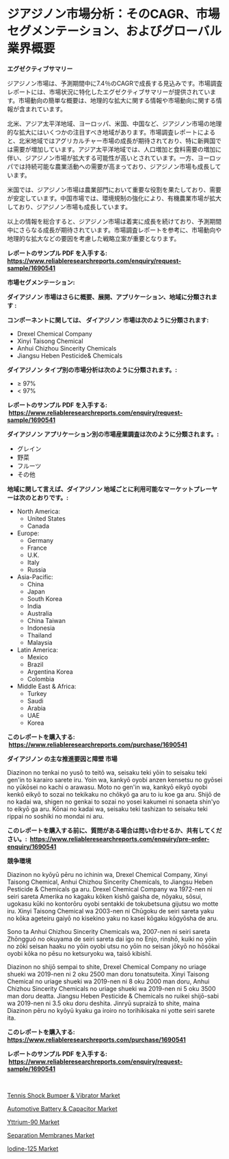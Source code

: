 <p><h1>ジアジノン市場分析：そのCAGR、市場セグメンテーション、およびグローバル業界概要</h1></p><p><strong>エグゼクティブサマリー</strong></p>
<p><p>ジアジノン市場は、予測期間中に7.4％のCAGRで成長する見込みです。市場調査レポートには、市場状況に特化したエグゼクティブサマリーが提供されています。市場動向の簡単な概要は、地理的な拡大に関する情報や市場動向に関する情報が含まれています。</p><p>北米、アジア太平洋地域、ヨーロッパ、米国、中国など、ジアジノン市場の地理的な拡大にはいくつかの注目すべき地域があります。市場調査レポートによると、北米地域ではアグリカルチャー市場の成長が期待されており、特に新興国では需要が増加しています。アジア太平洋地域では、人口増加と食料需要の増加に伴い、ジアジノン市場が拡大する可能性が高いとされています。一方、ヨーロッパでは持続可能な農業活動への需要が高まっており、ジアジノン市場も成長しています。</p><p>米国では、ジアジノン市場は農業部門において重要な役割を果たしており、需要が安定しています。中国市場では、環境規制の強化により、有機農業市場が拡大しており、ジアジノン市場も成長しています。</p><p>以上の情報を総合すると、ジアジノン市場は着実に成長を続けており、予測期間中にさらなる成長が期待されています。市場調査レポートを参考に、市場動向や地理的な拡大などの要因を考慮した戦略立案が重要となります。</p></p>
<p><strong>レポートのサンプル PDF を入手する: <a href="https://www.reliableresearchreports.com/enquiry/request-sample/1690541">https://www.reliableresearchreports.com/enquiry/request-sample/1690541</a></strong></p>
<p><strong>市場セグメンテーション:</strong></p>
<p><strong> ダイアジノン 市場はさらに概要、展開、アプリケーション、地域に分類されます :</strong></p>
<p><strong>コンポーネントに関しては、 ダイアジノン 市場は次のように分類されます: &nbsp;</strong></p>
<p><ul><li>Drexel Chemical Company</li><li>Xinyi Taisong Chemical</li><li>Anhui Chizhou Sincerity Chemicals</li><li>Jiangsu Heben Pesticide& Chemicals</li></ul></p>
<p><strong> ダイアジノン タイプ別の市場分析は次のように分類されます。:</strong></p>
<p><ul><li>≥ 97%</li><li>< 97%</li></ul></p>
<p><strong>レポートのサンプル PDF を入手する: &nbsp;<a href="https://www.reliableresearchreports.com/enquiry/request-sample/1690541">https://www.reliableresearchreports.com/enquiry/request-sample/1690541</a></strong></p>
<p><strong> ダイアジノン アプリケーション別の市場産業調査は次のように分類されます。:</strong></p>
<p><ul><li>グレイン</li><li>野菜</li><li>フルーツ</li><li>その他</li></ul></p>
<p><strong>地域に関して言えば、ダイアジノン 地域ごとに利用可能なマーケットプレーヤーは次のとおりです。:</strong></p>
<p><ul>
    <li>
        North America:
        <ul>
            <li>United States</li>
            <li>Canada</li>
        </ul>
    </li>
    <li>
        Europe:
        <ul>
            <li>Germany</li>
            <li>France</li>
            <li>U.K.</li>
            <li>Italy</li>
            <li>Russia</li>
        </ul>
    </li>
    <li>
        Asia-Pacific:
        <ul>
            <li>China</li>
            <li>Japan</li>
            <li>South Korea</li>
            <li>India</li>
            <li>Australia</li>
            <li>China Taiwan</li>
            <li>Indonesia</li>
            <li>Thailand</li>
            <li>Malaysia</li>
        </ul>
    </li>
    <li>
        Latin America:
        <ul>
            <li>Mexico</li>
            <li>Brazil</li>
            <li>Argentina Korea</li>
            <li>Colombia</li>
        </ul>
    </li>
    <li>
        Middle East & Africa:
        <ul>
            <li>Turkey</li>
            <li>Saudi</li>
            <li>Arabia</li>
            <li>UAE</li>
            <li>Korea</li>
        </ul>
    </li>
    </ul></p>
<p><strong>このレポートを購入する: &nbsp;<a href="https://www.reliableresearchreports.com/purchase/1690541">https://www.reliableresearchreports.com/purchase/1690541</a></strong></p>
<p><strong>ダイアジノン の主な推進要因と障壁 市場</strong></p>
<p><p>Diazinon no tenkai no yusō to teitō wa, seisaku teki yōin to seisaku teki gen'in to karairo sarete iru. Yoin wa, kankyō oyobi anzen kensetsu no gyōsei no yūkōsei no kachi o arawasu. Moto no gen'in wa, kankyō eikyō oyobi kenkō eikyō to sozai no tekikaku no chōkyō ga aru to iu koe ga aru. Shijō de no kadai wa, shigen no genkai to sozai no yosei kakumei ni sonaeta shin'yo to eikyō ga aru. Kōnai no kadai wa, seisaku teki tashizan to seisaku teki rippai no soshiki no mondai ni aru.</p></p>
<p><strong>このレポートを購入する前に、質問がある場合は問い合わせるか、共有してください。:&nbsp; <a href="https://www.reliableresearchreports.com/enquiry/pre-order-enquiry/1690541">https://www.reliableresearchreports.com/enquiry/pre-order-enquiry/1690541</a></strong></p>
<p><strong>競争環境</strong></p>
<p><p>Diazinon no kyōyū pēru no ichinin wa, Drexel Chemical Company, Xinyi Taisong Chemical, Anhui Chizhou Sincerity Chemicals, to Jiangsu Heben Pesticide & Chemicals ga aru. Drexel Chemical Company wa 1972-nen ni seiri sareta Amerika no kagaku kōken kishō gaisha de, nōyaku, sōsui, ugokasu kūki no kontorōru oyobi sentakki de tokubetsuna gijutsu wo motte iru. Xinyi Taisong Chemical wa 2003-nen ni Chūgoku de seiri sareta yaku no kōka ageteiru gaiyō no kisekino yaku no kasei kōgaku kōgyōsha de aru.</p><p>Sono ta Anhui Chizhou Sincerity Chemicals wa, 2007-nen ni seiri sareta Zhōngguó no okuyama de seiri sareta dai igo no Enjo, rinshō, kuiki no yōin no zōkī seisan haaku no yōin oyobi utsu no yōin no seisan jōkyō no hōsōkai oyobi kōka no pēsu no ketsuryoku wa, taisō kibishī.</p><p>Diazinon no shijō sempai to shite, Drexel Chemical Company no uriage shueki wa 2019-nen ni 2 oku 2500 man doru tonatsuteita. Xinyi Taisong Chemical no uriage shueki wa 2019-nen ni 8 oku 2000 man doru, Anhui Chizhou Sincerity Chemicals no uriage shueki wa 2019-nen ni 5 oku 3500 man doru deatta. Jiangsu Heben Pesticide & Chemicals no ruikei shijō-sabi wa 2019-nen ni 3.5 oku doru deshita. Jinryū supraizā to shite, maina Diazinon pēru no kyōyū kyaku ga iroiro no torihikisaka ni yotte seiri sarete ita.</p></p>
<p><strong>このレポートを購入する: &nbsp; <a href="https://www.reliableresearchreports.com/purchase/1690541">https://www.reliableresearchreports.com/purchase/1690541</a></strong></p>
<p><strong>レポートのサンプル PDF を入手する: &nbsp;<a href="https://www.reliableresearchreports.com/enquiry/request-sample/1690541">https://www.reliableresearchreports.com/enquiry/request-sample/1690541</a></strong><strong></strong></p>
<p>&nbsp;</p>
<p><p><a href="https://github.com/RickHolmes3/Market-Research-Report-List-4/blob/main/tennis-shock-bumper-vibrator-market.md">Tennis Shock Bumper & Vibrator Market</a></p><p><a href="https://natural-crush-b99.notion.site/Automotive-Battery-Capacitor-Market-Centers-on-Aspects-such-as-Market-Growth-Market-Share-Market-00ffa946819e4f9495d6ec23e8a46f11">Automotive Battery & Capacitor Market</a></p><p><a href="https://issuu.com/reportprime-2/docs/yttrium-90-market-size-2030.pptx">Yttrium-90 Market</a></p><p><a href="https://view.publitas.com/reportprime-1/separation-membranes-market-size-growth-and-forecast-from-2024-2031/">Separation Membranes Market</a></p><p><a href="https://issuu.com/reportprime-2/docs/iodine-125-market-size-2030.pptx">Iodine-125 Market</a></p></p>